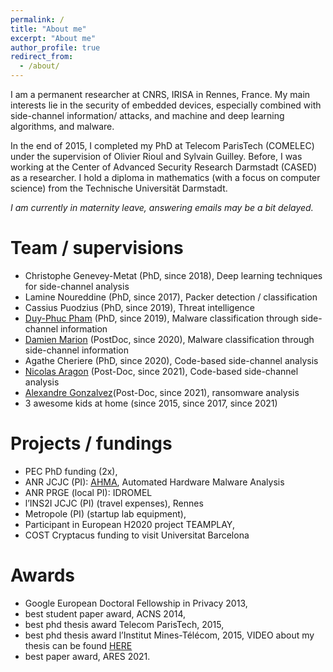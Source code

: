 ```yaml
---
permalink: /
title: "About me"
excerpt: "About me"
author_profile: true
redirect_from: 
  - /about/
---
```


I am a permanent researcher at CNRS, IRISA in Rennes, France.
My main interests lie in the security of embedded devices, especially combined with side-channel information/ attacks, and machine and deep learning algorithms, and malware. 

In the end of 2015, I completed my PhD at Telecom ParisTech (COMELEC) under the supervision of Olivier Rioul and Sylvain Guilley.
Before, I was working at the Center of Advanced Security Research Darmstadt (CASED) as a researcher.
I hold a diploma in mathematics (with a focus on computer science) from the Technische Universität Darmstadt.

*I am currently in maternity leave, answering emails may be a bit delayed.*

# Team / supervisions
- Christophe Genevey-Metat (PhD, since 2018), Deep learning techniques for side-channel analysis
- Lamine Noureddine (PhD, since 2017), Packer detection / classification 
- Cassius Puodzius (PhD, since 2019), Threat intelligence
- [Duy-Phuc Pham](https://phdphuc.github.io/web/) (PhD, since 2019), Malware classification through side-channel information
- [Damien Marion](https://damien-marion.github.io/) (PostDoc, since 2020), Malware classification through side-channel information
- Agathe Cheriere (PhD, since 2020), Code-based side-channel analysis
- [Nicolas Aragon](http://nicolas-aragon.fr/) (Post-Doc, since 2021), Code-based side-channel analysis
- [Alexandre Gonzalvez](https://agonzalv.github.io/)(Post-Doc, since 2021), ransomware analysis
- 3 awesome kids at home (since 2015, since 2017, since 2021)

# Projects / fundings

- PEC PhD funding (2x),
- ANR JCJC (PI): [AHMA](https://axnxlxe.github.io/ahma/), Automated Hardware Malware Analysis
- ANR PRGE (local PI): IDROMEL
- l’INS2I JCJC (PI) (travel expenses), Rennes
- Metropole (PI) (startup lab equipment),
- Participant in European H2020 project TEAMPLAY,
- COST Cryptacus funding to visit Universitat Barcelona

# Awards
* Google European Doctoral Fellowship in Privacy 2013, 
* best student paper award, ACNS 2014,
* best phd thesis award Telecom ParisTech, 2015, 
* best phd thesis award l’Institut Mines-Télécom, 2015, VIDEO about my thesis can be found [HERE](https://www.youtube.com/watch?v=Fa90Vf0Kx-Y&list=PLwlptkPtvj4Jj4vrYCbSLknpqmJb661Tk&index=3)
* best paper award, ARES 2021.
